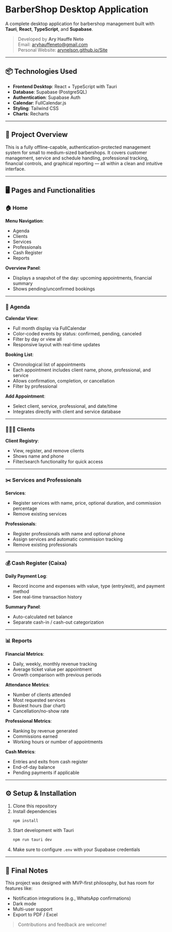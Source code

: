 # BarberShop Desktop Application

A complete desktop application for barbershop management built with **Tauri**, **React**, **TypeScript**, and **Supabase**.

> Developed by **Ary Hauffe Neto**  
> Email: aryhauffeneto@gmail.com  
> Personal Website: [arynelson.github.io/Site](https://arynelson.github.io/Site/)

---

## 📦 Technologies Used

- **Frontend Desktop**: React + TypeScript with Tauri
- **Database**: Supabase (PostgreSQL)
- **Authentication**: Supabase Auth
- **Calendar**: FullCalendar.js
- **Styling**: Tailwind CSS
- **Charts**: Recharts

---

## 🧠 Project Overview

This is a fully offline-capable, authentication-protected management system for small to medium-sized barbershops. It covers customer management, service and schedule handling, professional tracking, financial controls, and graphical reporting — all within a clean and intuitive interface.

---

## 🖥️ Pages and Functionalities

### 🏠 Home
**Menu Navigation**:
- Agenda
- Clients
- Services
- Professionals
- Cash Register
- Reports

**Overview Panel**:
- Displays a snapshot of the day: upcoming appointments, financial summary
- Shows pending/unconfirmed bookings

---

### 📅 Agenda
**Calendar View**:
- Full month display via FullCalendar
- Color-coded events by status: confirmed, pending, canceled
- Filter by day or view all
- Responsive layout with real-time updates

**Booking List**:
- Chronological list of appointments
- Each appointment includes client name, phone, professional, and service
- Allows confirmation, completion, or cancellation
- Filter by professional

**Add Appointment**:
- Select client, service, professional, and date/time
- Integrates directly with client and service database

---

### 🧑‍🤝‍🧑 Clients
**Client Registry**:
- View, register, and remove clients
- Shows name and phone
- Filter/search functionality for quick access

---

### ✂️ Services and Professionals
**Services**:
- Register services with name, price, optional duration, and commission percentage
- Remove existing services

**Professionals**:
- Register professionals with name and optional phone
- Assign services and automatic commission tracking
- Remove existing professionals

---

### 💰 Cash Register (Caixa)
**Daily Payment Log**:
- Record income and expenses with value, type (entry/exit), and payment method
- See real-time transaction history

**Summary Panel**:
- Auto-calculated net balance
- Separate cash-in / cash-out categorization

---

### 📊 Reports
**Financial Metrics**:
- Daily, weekly, monthly revenue tracking
- Average ticket value per appointment
- Growth comparison with previous periods

**Attendance Metrics**:
- Number of clients attended
- Most requested services
- Busiest hours (bar chart)
- Cancellation/no-show rate

**Professional Metrics**:
- Ranking by revenue generated
- Commissions earned
- Working hours or number of appointments

**Cash Metrics**:
- Entries and exits from cash register
- End-of-day balance
- Pending payments if applicable

---

## ⚙️ Setup & Installation
1. Clone this repository
2. Install dependencies
   ```bash
   npm install
   ```
3. Start development with Tauri
   ```bash
   npm run tauri dev
   ```
4. Make sure to configure `.env` with your Supabase credentials

---

## 📌 Final Notes
This project was designed with MVP-first philosophy, but has room for features like:
- Notification integrations (e.g., WhatsApp confirmations)
- Dark mode
- Multi-user support
- Export to PDF / Excel

> Contributions and feedback are welcome!

